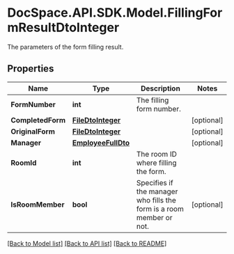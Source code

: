 # DocSpace.API.SDK.Model.FillingFormResultDtoInteger
The parameters of the form filling result.

## Properties

Name | Type | Description | Notes
------------ | ------------- | ------------- | -------------
**FormNumber** | **int** | The filling form number. | 
**CompletedForm** | [**FileDtoInteger**](FileDtoInteger.md) |  | [optional] 
**OriginalForm** | [**FileDtoInteger**](FileDtoInteger.md) |  | [optional] 
**Manager** | [**EmployeeFullDto**](EmployeeFullDto.md) |  | [optional] 
**RoomId** | **int** | The room ID where filling the form. | 
**IsRoomMember** | **bool** | Specifies if the manager who fills the form is a room member or not. | [optional] 

[[Back to Model list]](../README.md#documentation-for-models) [[Back to API list]](../README.md#documentation-for-api-endpoints) [[Back to README]](../README.md)

